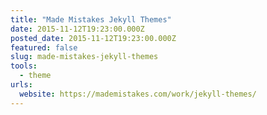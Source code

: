 ```yaml
---
title: "Made Mistakes Jekyll Themes"
date: 2015-11-12T19:23:00.000Z
posted_date: 2015-11-12T19:23:00.000Z
featured: false
slug: made-mistakes-jekyll-themes
tools: 
  - theme
urls:
  website: https://mademistakes.com/work/jekyll-themes/
---
```






